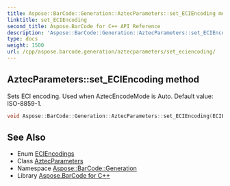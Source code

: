 ```yaml
---
title: Aspose::BarCode::Generation::AztecParameters::set_ECIEncoding method
linktitle: set_ECIEncoding
second_title: Aspose.BarCode for C++ API Reference
description: 'Aspose::BarCode::Generation::AztecParameters::set_ECIEncoding method. Sets ECI encoding. Used when AztecEncodeMode is Auto. Default value: ISO-8859-1 in C++.'
type: docs
weight: 1500
url: /cpp/aspose.barcode.generation/aztecparameters/set_eciencoding/
---
```

## AztecParameters::set_ECIEncoding method


Sets ECI encoding. Used when AztecEncodeMode is Auto. Default value: ISO-8859-1.

```cpp
void Aspose::BarCode::Generation::AztecParameters::set_ECIEncoding(ECIEncodings value)
```

## See Also

* Enum [ECIEncodings](../../eciencodings/)
* Class [AztecParameters](../)
* Namespace [Aspose::BarCode::Generation](../../)
* Library [Aspose.BarCode for C++](../../../)
